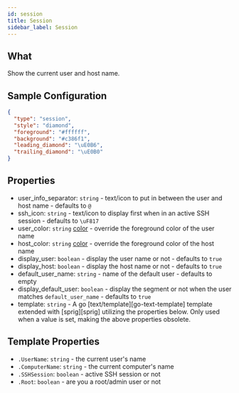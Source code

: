 ```yaml
---
id: session
title: Session
sidebar_label: Session
---
```


## What

Show the current user and host name.

## Sample Configuration

```json
{
  "type": "session",
  "style": "diamond",
  "foreground": "#ffffff",
  "background": "#c386f1",
  "leading_diamond": "\uE0B6",
  "trailing_diamond": "\uE0B0"
}
```

## Properties

- user_info_separator: `string` - text/icon to put in between the user and host name - defaults to `@`
- ssh_icon: `string` - text/icon to display first when in an active SSH session - defaults
to `\uF817 `
- user_color: `string` [color][colors] - override the foreground color of the user name
- host_color: `string` [color][colors] - override the foreground color of the host name
- display_user: `boolean` - display the user name or not - defaults to `true`
- display_host: `boolean` - display the host name or not - defaults to `true`
- default_user_name: `string` - name of the default user - defaults to empty
- display_default_user: `boolean` - display the segment or not when the user matches `default_user_name` - defaults
to `true`
- template: `string` - A go [text/template][go-text-template] template extended with [sprig][sprig] utilizing the
properties below. Only used when a value is set, making the above properties obsolete.

## Template Properties

- `.UserName`: `string` - the current user's name
- `.ComputerName`: `string` - the current computer's name
- `.SSHSession`: `boolean` - active SSH session or not
- `.Root`: `boolean` - are you a root/admin user or not

[colors]: /docs/configure#colors
